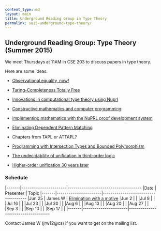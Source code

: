 ```yaml
---
content_type: md
layout: main
title: Underground Reading Group in Type Theory
permalink: su15-underground-type-theory/
---
```


## Underground Reading Group: Type Theory (Summer 2015)

We meet Thursdays at 11AM in CSE 203 to discuss papers in type theory.

Here are some ideas.

* [Observational equality, now!](http://dl.acm.org/citation.cfm?doid=1292597.1292608)
* [Turing-Completeness Totally Free](https://personal.cis.strath.ac.uk/conor.mcbride/TotallyFree.pdf)

* [Innovations in computational type theory using Nuprl](http://www.sciencedirect.com/science/article/pii/S1570868305000704)
* [Constructive mathematics and computer programming](http://www.cs.tufts.edu/~nr/cs257/archive/per-martin-lof/constructive-math.pdf)
* [Implementing mathematics with the NuPRL proof development system](www.cs.cornell.edu/home/kreitz/teaching/cs671/nuprl-book-85.ps)

* [Eliminating Dependent Pattern Matching](http://cs.ru.nl/~james/RESEARCH/goguen2006.pdf)

* Chapters from TAPL or ATTAPL?
* [Programming with Intersection Types
and Bounded Polymorphism](http://www.cis.upenn.edu/~bcpierce/papers/thesis.pdf)

* [The undecidability of unification in third-order logic](http://ac.els-cdn.com/S001999587390301X/1-s2.0-S001999587390301X-main.pdf?_tid=f7010512-1913-11e5-9c79-00000aab0f26&acdnat=1435001104_818c2d09bebaca335b097efc5d82b8eb)
* [Higher-order unification 30 years later](http://www.researchgate.net/publication/221302333_Higher_Order_Unification_30_Years_Later)

### Schedule

|-------|-----------------------|--------------------------------------
|Date   | Presenter             | Topic
|-------|-----------------------|--------------------------------------
|Jun 25 | James W               | [Elimination with a motive](http://citeseerx.ist.psu.edu/viewdoc/download?doi=10.1.1.23.6292&rep=rep1&type=pdf)
|Jun  2 |                       |
|Jul  9 |                       |
|Jul 16 |                       |
|Jul 23 |                       |
|Jul 30 |                       |
|Aug  6 |                       |
|Aug 13 |                       |
|Aug 20 |                       |
|Aug 27 |                       |
|Sep  3 |                       |
|Sep 10 |                       |
|Sep 17 |                       |
|-------|-----------------------|-------------------------------------

Contact James W (jrw12@cs) if you want to get on the mailing list.
